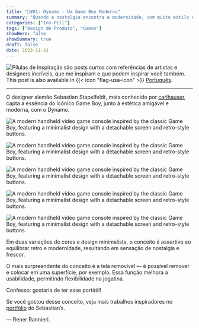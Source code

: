 ```yaml
---
title: "💊#01: Dynamo - Um Game Boy Moderno"
summary: "Quando a nostalgia encontra a modernidade, com muito estilo e um toque de usabilidade."
categories: ["Ins-Pill"]
tags: ["Design de Produto", "Games"]
showHero: false
showSummary: true
draft: false
date: 2023-11-21
---
```


![Pílulas de Inspiração são posts curtos com referências de artistas e designers incríveis, que me inspiram e que podem inspirar você também.](cover.webp)
This post is also available in {{< icon "flag-usa-icon" >}} <a href="https://rr-portifolio-blog.pages.dev/blog/inspill/01-inspill-dynamo/" target="_self">Português</a>.

---

O designer alemão Sebastian Stapelfeldt, mais conhecido por [carlhauser](https://www.carlhauser.com), capta a essência do icônico Game Boy, junto à estética amigável e moderna, com o Dynamo.

![A modern handheld video game console inspired by the classic Game Boy, featuring a minimalist design with a detachable screen and retro-style buttons.](img/inspill-01-Dynamo-img-05.webp)

![A modern handheld video game console inspired by the classic Game Boy, featuring a minimalist design with a detachable screen and retro-style buttons.](img/inspill-01-Dynamo-img-01.webp)

![A modern handheld video game console inspired by the classic Game Boy, featuring a minimalist design with a detachable screen and retro-style buttons.](img/inspill-01-Dynamo-img-02.webp)

![A modern handheld video game console inspired by the classic Game Boy, featuring a minimalist design with a detachable screen and retro-style buttons.](img/inspill-01-Dynamo-img-03.webp)

![A modern handheld video game console inspired by the classic Game Boy, featuring a minimalist design with a detachable screen and retro-style buttons.](img/inspill-01-Dynamo-img-04.webp)

Em duas variações de cores e design minimalista, o conceito é assertivo ao equilibrar retro e modernidade, resultando em sensação de nostalgia e frescor.

O mais surpreendente do conceito é a tela removível — é possível remover e colocar em uma superfície, por exemplo. Essa função melhora a usabilidade, permitindo flexibilidade na jogatina.

Confesso: gostaria de ter esse portátil!

Se você gostou desse conceito, veja mais trabalhos inspiradores no [portfólio](https://www.carlhauser.com) do Sebastian’s.

— Rener Rannieri.